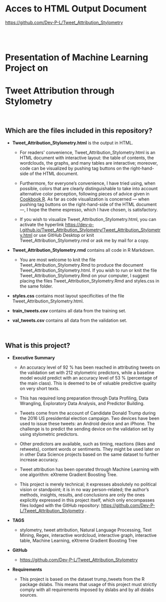 # Acces to HTML Output Document

https://github.com/Dev-P-L/Tweet_Attribution_Stylometry

<br>
<br>

# Presentation of Machine Learning Project on
# Tweet Attribution through Stylometry

<br>

## Which are the files included in this repository?

* **Tweet_Attribution_Stylometry.html** is the output in HTML. 

  * For readers' convenience, Tweet_Attribution_Stylometry.html is an HTML document with interactive layout: the table of contents, the wordclouds, the graphs, and many tables are interactive; moreover, code can be visualized by pushing tag buttons on the right-hand-side of the HTML document.

  * Furthermore, for everyone’s convenience, I have tried using, when possible, colors that are clearly distinguishable to take into account alternative color perception, following pieces of advice given in [Cookbook R](http://www.cookbook-r.com/Graphs/Colors_(ggplot2)/). As far as code visualization is concerned — when pushing tag buttons on the right-hand-side of the HTML document —, I hope the theme espresso, which I have chosen, is satisfactory.

  * If you wish to visualize Tweet_Attribution_Stylometry.html, you can activate the hyperlink https://dev-p-l.github.io/Tweet_Attribution_Stylometry/Tweet_Attribution_Stylometry.html or use GitHub Desktop or knit Tweet_Attribution_Stylometry.rmd or ask me by mail for a copy. 

* **Tweet_Attribution_Stylometry.rmd** contains all code in R Markdown. 

  * You are most welcome to knit the file Tweet_Attribution_Stylometry.Rmd to produce the document Tweet_Attribution_Stylometry.html. If you wish to run or knit the file Tweet_Attribution_Stylometry.Rmd on your computer, I suggest placing the files Tweet_Attribution_Stylometry.Rmd and styles.css in the same folder.

* **styles.css** contains most layout specificities of the file Tweet_Attribution_Stylometry.html.

* **train_tweets.csv** contains all data from the training set.

* **val_tweets.csv** contains all data from the validation set.

<br>

## What is this project?

* **Executive Summary**

  * An accuracy level of 92 % has been reached in attributing tweets on the validation set with 212 stylometric predictors, while a baseline model would predict with an accuracy level of 53 % (percentage of the main class). This is deemed to be of valuable predictive quality on very short texts.

  * This has required long preparation through Data Profiling, Data Wrangling, Exploratory Data Analysis, and Predictor Building.

  * Tweets come from the account of Candidate Donald Trump during the 2016 US presidential election campaign. Two devices have been used to issue these tweets: an Android device and an iPhone. The challenge is to predict the sending device on the validation set by using stylometric predictors.

  * Other predictors are available, such as timing, reactions (likes and retweets), content words or sentiments. They might be used later on in other Data Science projects based on the same dataset to further increase accuracy.

  * Tweet attribution has been operated through Machine Learning with one algorithm: eXtreme Gradient Boosting Tree.

  * This project is merely technical; it expresses absolutely no political vision or standpoint; it is in no way person-related; the author’s methods, insights, results, and conclusions are only the ones explicitly expressed in this project itself, which only encompasses files lodged with the GitHub repository: https://github.com/Dev-P-L/Tweet_Attribution_Stylometry .

* **TAGS**

  * stylometry, tweet attribution, Natural Language Processing, Text Mining, Regex, interactive wordcloud, interactive graph, interactive table, Machine Learning, eXtreme Gradient Boosting Tree

* **GitHub**

  * https://github.com/Dev-P-L/Tweet_Attribution_Stylometry

* **Requirements**

  * This project is based on the dataset trump_tweets from the R package dslabs. This means that usage of this project must strictly comply with all requirements imposed by dslabs and by all dslabs sources.
